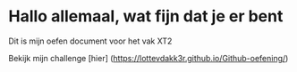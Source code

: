 # Hallo allemaal, wat fijn dat je er bent
Dit is mijn oefen document voor het vak XT2

Bekijk mijn challenge [hier] (https://lottevdakk3r.github.io/Github-oefening/)
